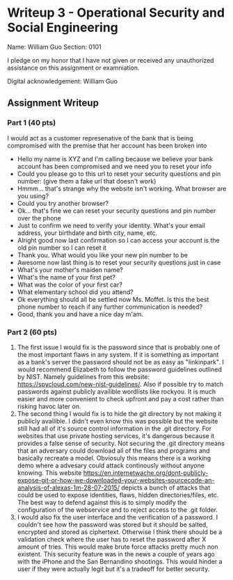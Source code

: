 # Writeup 3 - Operational Security and Social Engineering

Name: William Guo
Section: 0101

I pledge on my honor that I have not given or received any unauthorized assistance on this assignment or examniation.

Digital acknowledgement: William Guo

## Assignment Writeup

### Part 1 (40 pts)

I would act as a customer represenative of the bank that is being compromised with the premise that her account has been broken into

- Hello my name is XYZ and I'm calling because we believe your bank account has been compromised and we need you to reset your info
- Could you please go to this url to reset your security questions and pin number: (give them a fake url that doesn't work)
- Hmmm... that's strange why the website isn't working. What browser are you using?
- Could you try another browser?
- Ok... that's fine we can reset your security questions and pin number over the phone
- Just to confirm we need to verify your identity. What's your email address, your birthdate and birth city, name, etc.
- Alright good now last confirmation so I can access your account is the old pin number so I can reset it
- Thank you. What would you like your new pin number to be
- Awesome now last thing is to reset your security questions just in case
- What's your mother's maiden name?
- What's the name of your first pet?
- What was the color of your first car?
- What elementary school did you attend?
- Ok everything should all be settled now Ms. Moffet. Is this the best phone number to reach if any further communication is needed?
- Good, thank you and have a nice day m'am.

### Part 2 (60 pts)

1. The first issue I would fix is the password since that is probably one of the most important flaws in any system.
If it is something as important as a bank's server the password should not be as easy as "linkinpark". I would recommend
Elizabeth to follow the password guidelines outlined by NIST. Namely guidelines from this website: https://spycloud.com/new-nist-guidelines/.
Also if possible try to match passwords against publicly availible wordlists like rockyou. It is much easier and more convenient to check
upfront and pay a cost rather than risking havoc later on.
2. The second thing I would fix is to hide the git directory by not making it publicly availible. I didn't even know this was possible but
the website still had all of it's source control information in the .git directory. For websites that use private hosting services, it's
dangerous because it provides a false sense of security. Not securing the .git directory means that an adversary could download all of the
files and programs and basically recreate a model. Obviosuly this means there is a working demo where a advesary could attack continously
without anyone knowing. This website https://en.internetwache.org/dont-publicly-expose-git-or-how-we-downloaded-your-websites-sourcecode-an-analysis-of-alexas-1m-28-07-2015/
depicts a bunch of attacks that could be used to expose identities, flaws, hidden directories/files, etc. The best way to defend against this is
to simply modify the configuration of the webservice and to reject access to the .git folder.
3. I would also fix the user interface and the verification of a password. I couldn't see how the password was stored but
it should be salted, encrypted and stored as ciphertext. Otherwise I think there should be a validation check where the user has to reset
the password after X amount of tries. This would make brute force attacks pretty much non existent. This security feature was in the news a couple of
years ago with the iPhone and the San Bernandino shootings. This would hinder a user if they were actually legit but it's a tradeoff for better 
security.